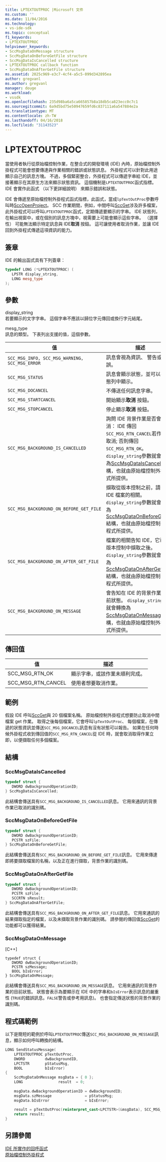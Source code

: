 ```yaml
---
title: LPTEXTOUTPROC |Microsoft 文件
ms.custom: ''
ms.date: 11/04/2016
ms.technology:
- vs-ide-sdk
ms.topic: conceptual
f1_keywords:
- LPTEXTOUTPROC
helpviewer_keywords:
- SccMsgDataOnMessage structure
- SccMsgDataOnBeforeGetFile structure
- SccMsgDataIsCancelled structure
- LPTEXTOUTPROC callback function
- SccMsgDataOnAfterGetFile structure
ms.assetid: 2025c969-e3c7-4cf4-a5c5-099d342895ea
author: gregvanl
ms.author: gregvanl
manager: douge
ms.workload:
- vssdk
ms.openlocfilehash: 235d98ba6a5ca665857b8a18db5ca823ecc0c7c1
ms.sourcegitcommit: 6a9d5bd75e50947659fd6c837111a6a547884e2a
ms.translationtype: MT
ms.contentlocale: zh-TW
ms.lasthandoff: 04/16/2018
ms.locfileid: "31143523"
---
```

# <a name="lptextoutproc"></a>LPTEXTOUTPROC
當使用者執行從原始檔控制作業，在整合式的開發環境 (IDE) 內時，原始檔控制外掛程式可能會想要傳達與作業相關的錯誤或狀態訊息。 外掛程式可以針對此用途顯示自己的訊息方塊。 不過，多個緊密整合，外掛程式可以傳遞字串給 IDE，並接著顯示在其原生方法來顯示狀態資訊。 這個機制是`LPTEXTOUTPROC`函式指標。 IDE 會實作此函式 （以下更詳細說明） 來顯示錯誤和狀態。  
  
 IDE 會傳遞至原始檔控制外掛程式函式指標，此函式，當成`lpTextOutProc`參數呼叫時[SccOpenProject](../extensibility/sccopenproject-function.md)。 SCC 作業期間，例如，中間呼叫[SccGet](../extensibility/sccget-function.md)涉及許多檔案，此外掛程式可以呼叫`LPTEXTOUTPROC`函式，定期傳遞要顯示的字串。 IDE 狀態列，在輸出視窗中，或在個別的訊息方塊中，視需要上可能會顯示這些字串。 （選擇性） 可能無法顯示特定訊息與 IDE**取消** 按鈕。 這可讓使用者取消作業，並讓 IDE 回到外掛程式傳遞這項資訊的能力。  
  
## <a name="signature"></a>簽章  
 IDE 的輸出函式具有下列簽章：  
  
```cpp  
typedef LONG (*LPTEXTOUTPROC) (  
   LPSTR display_string,  
   LONG mesg_type  
);  
```  
  
## <a name="parameters"></a>參數  
 display_string  
 若要顯示的文字字串。 這個字串不應該以歸位字元傳回或換行字元結尾。  
  
 mesg_type  
 訊息的類型。 下表列出支援的值，這個參數。  
  
|值|描述|  
|-----------|-----------------|  
|`SCC_MSG_INFO, SCC_MSG_WARNING, SCC_MSG_ERROR`|訊息會視為資訊、 警告或錯誤。|  
|`SCC_MSG_STATUS`|訊息會顯示狀態，並可以在狀態列中顯示。|  
|`SCC_MSG_DOCANCEL`|不傳送任何訊息字串。|  
|`SCC_MSG_STARTCANCEL`|開始顯示**取消** 按鈕。|  
|`SCC_MSG_STOPCANCEL`|停止顯示**取消** 按鈕。|  
|`SCC_MSG_BACKGROUND_IS_CANCELLED`|詢問 IDE 背景作業是否會取消： IDE 傳回`SCC_MSG_RTN_CANCEL`若作業已取消; 否則傳回`SCC_MSG_RTN_OK`。 `display_string`參數就會轉換為[SccMsgDataIsCancelled](#LinkSccMsgDataIsCancelled)結構，也就由原始檔控制外掛程式所提供。|  
|`SCC_MSG_BACKGROUND_ON_BEFORE_GET_FILE`|擷取從版本控制之前，請告知 IDE 檔案的相關。 `display_string`參數就會轉換為[SccMsgDataOnBeforeGetFile](#LinkSccMsgDataOnBeforeGetFile)結構，也就由原始檔控制外掛程式所提供。|  
|`SCC_MSG_BACKGROUND_ON_AFTER_GET_FILE`|檔案的相關告知 IDE，它已從版本控制中擷取之後。 `display_string`參數就會轉換為[SccMsgDataOnAfterGetFile](#LinkSccMsgDataOnAfterGetFile)結構，也就由原始檔控制外掛程式所提供。|  
|`SCC_MSG_BACKGROUND_ON_MESSAGE`|會告知在 IDE 的背景作業的目前狀態。 `display_string`參數就會轉換為[SccMsgDataOnMessage](#LinkSccMsgDataOnMessage)結構，也就由原始檔控制外掛程式所提供。|  
  
## <a name="return-value"></a>傳回值  
  
|值|描述|  
|-----------|-----------------|  
|SCC_MSG_RTN_OK|顯示字串，或該作業未順利完成。|  
|SCC_MSG_RTN_CANCEL|使用者想要取消作業。|  
  
## <a name="example"></a>範例  
 假設 IDE 呼叫[SccGet](../extensibility/sccget-function.md)與 20 個檔案名稱。 原始檔控制外掛程式想要防止取消中間檔案 get 作業。 取得之後每個檔案，它會呼叫`lpTextOutProc`、 每個檔案，在傳遞的狀態資訊並傳送`SCC_MSG_DOCANCEL`訊息有沒有狀態可以報告。 如果在任何時候外掛程式收到傳回值的`SCC_MSG_RTN_CANCEL`從 IDE 時，就會取消取得作業立即，以便擷取任何多個檔案。  
  
## <a name="structures"></a>結構  
  
###  <a name="LinkSccMsgDataIsCancelled"></a> SccMsgDataIsCancelled  
  
```cpp  
typedef struct {  
   DWORD dwBackgroundOperationID;  
} SccMsgDataIsCancelled;  
```  
  
 此結構會傳送具有`SCC_MSG_BACKGROUND_IS_CANCELLED`訊息。 它用來通訊的背景作業已取消的識別碼。  
  
###  <a name="LinkSccMsgDataOnBeforeGetFile"></a> SccMsgDataOnBeforeGetFile  
  
```cpp  
typedef struct {  
   DWORD dwBackgroundOperationID;  
   PCSTR szFile;  
} SccMsgDataOnBeforeGetFile;  
```  
  
 此結構會傳送具有`SCC_MSG_BACKGROUND_ON_BEFORE_GET_FILE`訊息。 它用來傳達即將要擷取檔案的名稱，以及正在進行擷取，背景作業的識別碼。  
  
###  <a name="LinkSccMsgDataOnAfterGetFile"></a> SccMsgDataOnAfterGetFile  
  
```cpp  
typedef struct {  
   DWORD dwBackgroundOperationID;  
   PCSTR szFile;  
   SCCRTN sResult;  
} SccMsgDataOnAfterGetFile;  
```  
  
 此結構會傳送具有`SCC_MSG_BACKGROUND_ON_AFTER_GET_FILE`訊息。 它用來通訊的結果擷取指定的檔案，以及未擷取背景作業的識別碼。 請參閱的傳回值[SccGet](../extensibility/sccget-function.md)的功能都可以獲得結果。  
  
###  <a name="LinkSccMsgDataOnMessage"></a> SccMsgDataOnMessage  
 [C++]  
  
```  
typedef struct {  
   DWORD dwBackgroundOperationID;  
   PCSTR szMessage;  
   BOOL bIsError;  
} SccMsgDataOnMessage;  
```  
  
 此結構會傳送具有`SCC_MSG_BACKGROUND_ON_MESSAGE`訊息。 它用來通訊的背景作業的目前狀態。 狀態會表示為要顯示在 IDE 中的字串和`bIsError`表示訊息的嚴重性 (`TRUE`的錯誤訊息。`FALSE`警告或參考用訊息)。 也會指定傳送狀態的背景作業的識別碼。  
  
## <a name="code-example"></a>程式碼範例  
 以下是簡短的範例於呼叫`LPTEXTOUTPROC`傳送`SCC_MSG_BACKGROUND_ON_MESSAGE`訊息，顯示如何呼叫轉換的結構。  
  
```cpp  
LONG SendStatusMessage(  
    LPTEXTOUTPROC pTextOutProc,  
    DWORD         dwBackgroundID,  
    LPCTSTR       pStatusMsg,  
    BOOL          bIsError)  
{  
    SccMsgDataOnMessage msgData = { 0 };  
    LONG                result  = 0;  
  
    msgData.dwBackgroundOperationID = dwBackgroundID;  
    msgData.szMessage               = pStatusMsg;  
    msgData.bIsError                = bIsError;  
  
    result = pTextOutProc(reinterpret_cast<LPCTSTR>(&msgData), SCC_MSG_BACKGROUND_ON_MESSAGE);  
    return result;  
}  
```  
  
## <a name="see-also"></a>另請參閱  
 [IDE 所實作的回呼函式](../extensibility/callback-functions-implemented-by-the-ide.md)   
 [原始檔控制外掛程式](../extensibility/source-control-plug-ins.md)
